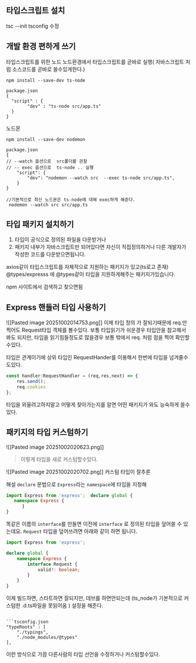 ##  타입스크립트 설치
 tsc --init
 tsconfig 수정
## 개발 환경 편하게 쓰기
타입스크립트를 위한 노드
노드환경에서 타입스크립트를 곧바로 실행( 자바스크립트 처럼 소스코드를 곧바로 쓸수있게한다.)
```
npm install --save-dev ts-node

package.json
{
  "script" : {
		"dev" : "ts-node src/app.ts" 
  }
}
```
노드몬
```
npm install --save-dev nodemon

package.json
{
// --watch 옵션으로  src폴더를 관찰
// -- exec 옵션으로  ts-node .. 실행
	"script": {
		"dev": "nodemon --watch src  --exec ts-node src/app.ts",	
	}
}

//기본적으로 최신 노드몬은 ts-node에 대해 exec하게 해준다.
 nodemon --watch src src/app.ts
```

## 타입 패키지 설치하기
1. 타입이 공식으로 정의된 파일을  다운받거나
2. 패키지 내부가 자바스크립트만 되어있다면 자신이 직접정의하거나 다른 개발자가 작성한 코드를  다운받으면됩니다.

axios같이 타입스크립트를 자체적으로  지원하는 패키지가 있고(ts로고 존재)
@types/expresss 에 @types같이 타입을 지원하게해주는  패키지가있습니다.

npm 사이트에서 검색하고 찾으면됨

## Express 핸들러  타입 사용하기
![[Pasted image 20251002014753.png]]
이제 타입 정의 가 잘되기때문에 req.만 찍어도 Request타입  객체를 볼수있다. 보통 타입읽기가 쉬운경우  타입안을 참고해서 봐도 되지만, 타입을 읽기힘들정도로 많을경우 보통 밖에서 req. 처럼 점을 찍어 확인할수있다.

타입은 관계이기에 상위 타입인 RequestHander를 이용해서 한번에 타입을 넘겨줄수도있다.
```ts
const handler:RequestHandler = (req,res,next) => {
	res.send();
	req.cookies
};
```
타입을 외울려고하지말고 어떻게 찾아가는지를 알면 어떤 패키지가  와도 능숙하게 쓸수있다.

## 패키지의 타입 커스텀하기
![[Pasted image 20251002020623.png]]
> 이렇게 타입을 새로 커스텀할수있다.

![[Pasted image 20251002020702.png]]
커스텀 타입이 잘추론

해설
`declare` 문법으로 `Express`라는 `namespace`에 타입을 지정해 
```ts
import Express from 'express';  declare global {
   namespace Express {
      }
}
```

똑같은 이름의 `interface`를 만들면 이전에 `interface` 로 정의된 타입을 덮어쓸 수 있는데요. `Request` 타입을 덮어쓰려면 아래와 같이 하면 됩니다.

```ts
import Express from 'express';

declare global {
	namespace Express {
		interface Request {
			valid?: boolean;	
		}	
	}
}
```
이제  빌드하면, 스타트하면 잘되지만, 데브를 하면안되는데 (ts_node가 기본적으로 커스텀한 .d.ts파일을 못읽어옴  )
설정을 해준다.
```

```tsconfig.json
"typeRoots" : [
	"./typings",
	"./node_modules/@types"
],
```
이런 방식으로 가끔 다른사람의 타입 선언을 수정하거나 커스텀할수있다.